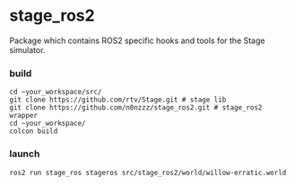# stage_ros2
Package which contains ROS2 specific hooks and tools for the Stage simulator.

### build
```
cd ~your_workspace/src/
git clone https://github.com/rtv/Stage.git # stage lib
git clone https://github.com/n0nzzz/stage_ros2.git # stage_ros2 wrapper
cd ~your_workspace/
colcon build
```

### launch
```
ros2 run stage_ros stageros src/stage_ros2/world/willow-erratic.world
```
